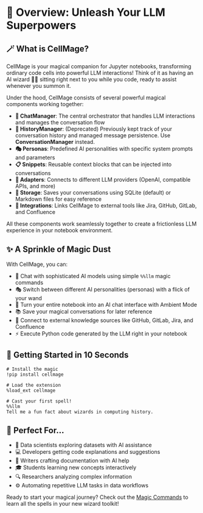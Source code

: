 # 🧙 Overview: Unleash Your LLM Superpowers

## 🪄 What is CellMage?

CellMage is your magical companion for Jupyter notebooks, transforming ordinary code cells into powerful LLM interactions! Think of it as having an AI wizard 🧙‍♂️ sitting right next to you while you code, ready to assist whenever you summon it.

Under the hood, CellMage consists of several powerful magical components working together:

- **🧠 ChatManager**: The central orchestrator that handles LLM interactions and manages the conversation flow
- **📜 HistoryManager**: (Deprecated) Previously kept track of your conversation history and managed message persistence. Use **ConversationManager** instead.
- **🎭 Personas**: Predefined AI personalities with specific system prompts and parameters
- **📋 Snippets**: Reusable context blocks that can be injected into conversations
- **🔌 Adapters**: Connects to different LLM providers (OpenAI, compatible APIs, and more)
- **💾 Storage**: Saves your conversations using SQLite (default) or Markdown files for easy reference
- **🧩 Integrations**: Links CellMage to external tools like Jira, GitHub, GitLab, and Confluence

All these components work seamlessly together to create a frictionless LLM experience in your notebook environment.

## ✨ A Sprinkle of Magic Dust

With CellMage, you can:

- 💬 Chat with sophisticated AI models using simple `%%llm` magic commands
- 🎭 Switch between different AI personalities (personas) with a flick of your wand
- 🔮 Turn your entire notebook into an AI chat interface with Ambient Mode
- 📚 Save your magical conversations for later reference
- 🧩 Connect to external knowledge sources like GitHub, GitLab, Jira, and Confluence
- ⚡ Execute Python code generated by the LLM right in your notebook

## 🚀 Getting Started in 10 Seconds

```text
# Install the magic
!pip install cellmage

# Load the extension
%load_ext cellmage

# Cast your first spell!
%%llm
Tell me a fun fact about wizards in computing history.
```

## 🎯 Perfect For...

- 🧪 Data scientists exploring datasets with AI assistance
- 💻 Developers getting code explanations and suggestions
- 📝 Writers crafting documentation with AI help
- 🎓 Students learning new concepts interactively
- 🔍 Researchers analyzing complex information
- ⚙️ Automating repetitive LLM tasks in data workflows

Ready to start your magical journey? Check out the [Magic Commands](magic_commands.md) to learn all the spells in your new wizard toolkit!
